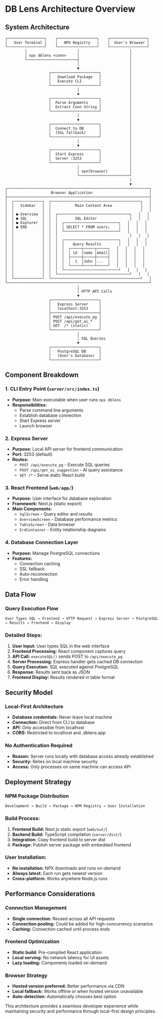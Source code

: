 # DB Lens Architecture Overview

## System Architecture

```
┌─────────────────┐    ┌──────────────────┐    ┌─────────────────┐
│   User Terminal │    │   NPX Registry   │    │  User's Browser │
└─────────────────┘    └──────────────────┘    └─────────────────┘
         │                       │                       │
         │ npx dblens <conn>     │                       │
         └───────────────────────┤                       │
                                 │                       │
                                 ▼                       │
                    ┌──────────────────────┐             │
                    │   Download Package   │             │
                    │   Execute CLI        │             │
                    └──────────────────────┘             │
                                 │                       │
                                 ▼                       │
                    ┌──────────────────────┐             │
                    │  Parse Arguments     │             │
                    │  Extract Conn String │             │
                    └──────────────────────┘             │
                                 │                       │
                                 ▼                       │
                    ┌──────────────────────┐             │
                    │  Connect to DB       │             │
                    │  (SSL fallback)      │             │
                    └──────────────────────┘             │
                                 │                       │
                                 ▼                       │
                    ┌──────────────────────┐             │
                    │  Start Express       │             │
                    │  Server :3253        │             │
                    └──────────────────────┘             │
                                 │                       │
                                 │ opn(browser)          │
                                 └───────────────────────┘
                                                         │
                                                         ▼
┌─────────────────────────────────────────────────────────────────┐
│                    Browser Application                          │
├─────────────────────────────────────────────────────────────────┤
│  ┌─────────────┐  ┌─────────────────────────────────────────┐   │
│  │   Sidebar   │  │           Main Content Area             │   │
│  │             │  │                                         │   │
│  │ ● Overview  │  │  ┌─────────────────────────────────┐   │   │
│  │ ● SQL       │  │  │        SQL Editor               │   │   │
│  │ ● Explorer  │  │  │  ┌─────────────────────────┐   │   │   │
│  │ ● ERD       │  │  │  │ SELECT * FROM users;    │   │   │   │
│  │             │  │  │  └─────────────────────────┘   │   │   │
│  │             │  │  │                                 │   │   │
│  │             │  │  │  ┌─────────────────────────┐   │   │   │
│  │             │  │  │  │    Query Results        │   │   │   │
│  │             │  │  │  │  ┌─────┬─────┬─────┐   │   │   │   │
│  │             │  │  │  │  │ id  │name │email│   │   │   │   │
│  │             │  │  │  │  ├─────┼─────┼─────┤   │   │   │   │
│  │             │  │  │  │  │  1  │John │...  │   │   │   │   │
│  │             │  │  │  │  └─────┴─────┴─────┘   │   │   │   │
│  │             │  │  │  └─────────────────────────┘   │   │   │
│  │             │  │  └─────────────────────────────────┘   │   │
│  └─────────────┘  └─────────────────────────────────────────┘   │
└─────────────────────────────────────────────────────────────────┘
                                 │
                                 │ HTTP API Calls
                                 ▼
                    ┌──────────────────────┐
                    │   Express Server     │
                    │   localhost:3253     │
                    ├──────────────────────┤
                    │ POST /api/execute_pg │
                    │ POST /api/get_ai_*   │
                    │ GET  /* (static)     │
                    └──────────────────────┘
                                 │
                                 │ SQL Queries
                                 ▼
                    ┌──────────────────────┐
                    │   PostgreSQL DB      │
                    │   (User's Database)  │
                    └──────────────────────┘
```

## Component Breakdown

### 1. CLI Entry Point (`server/src/index.ts`)
- **Purpose:** Main executable when user runs `npx dblens`
- **Responsibilities:**
  - Parse command line arguments
  - Establish database connection
  - Start Express server
  - Launch browser

### 2. Express Server
- **Purpose:** Local API server for frontend communication
- **Port:** 3253 (default)
- **Routes:**
  - `POST /api/execute_pg` - Execute SQL queries
  - `POST /api/get_ai_suggestion` - AI query assistance
  - `GET /*` - Serve static React build

### 3. React Frontend (`web/app/`)
- **Purpose:** User interface for database exploration
- **Framework:** Next.js (static export)
- **Main Components:**
  - `SqlScreen` - Query editor and results
  - `OverviewScreen` - Database performance metrics
  - `TableScreen` - Data browser
  - `ErdContainer` - Entity relationship diagrams

### 4. Database Connection Layer
- **Purpose:** Manage PostgreSQL connections
- **Features:**
  - Connection caching
  - SSL fallback
  - Auto-reconnection
  - Error handling

## Data Flow

### Query Execution Flow
```
User Types SQL → Frontend → HTTP Request → Express Server → PostgreSQL → Results → Frontend → Display
```

### Detailed Steps:
1. **User Input:** User types SQL in the web interface
2. **Frontend Processing:** React component captures query
3. **API Call:** `executeSQL()` sends POST to `/api/execute_pg`
4. **Server Processing:** Express handler gets cached DB connection
5. **Query Execution:** SQL executed against PostgreSQL
6. **Response:** Results sent back as JSON
7. **Frontend Display:** Results rendered in table format

## Security Model

### Local-First Architecture
- **Database credentials:** Never leave local machine
- **Connection:** Direct from CLI to database
- **API:** Only accessible from localhost
- **CORS:** Restricted to localhost and .dblens.app

### No Authentication Required
- **Reason:** Server runs locally with database access already established
- **Security:** Relies on local machine security
- **Access:** Only processes on same machine can access API

## Deployment Strategy

### NPM Package Distribution
```
Development → Build → Package → NPM Registry → User Installation
```

### Build Process:
1. **Frontend Build:** Next.js static export (`web/out/`)
2. **Backend Build:** TypeScript compilation (`server/dist/`)
3. **Integration:** Copy frontend build to server dist
4. **Package:** Publish server package with embedded frontend

### User Installation:
- **No installation:** NPX downloads and runs on-demand
- **Always latest:** Each run gets newest version
- **Cross-platform:** Works anywhere Node.js runs

## Performance Considerations

### Connection Management
- **Single connection:** Reused across all API requests
- **Connection pooling:** Could be added for high-concurrency scenarios
- **Caching:** Connection cached until process ends

### Frontend Optimization
- **Static build:** Pre-compiled React application
- **Local serving:** No network latency for UI assets
- **Lazy loading:** Components loaded on-demand

### Browser Strategy
- **Hosted version preferred:** Better performance via CDN
- **Local fallback:** Works offline or when hosted version unavailable
- **Auto-detection:** Automatically chooses best option

This architecture provides a seamless developer experience while maintaining security and performance through local-first design principles.
